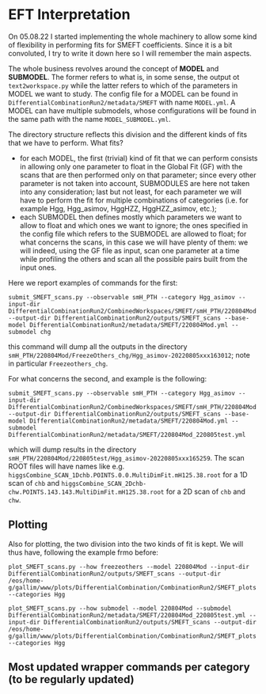 # EFT Interpretation

On 05.08.22 I started implementing the whole machinery to allow some kind of flexibility in performing fits for SMEFT coefficients. Since it is a bit convoluted, I try to write it down here so I will remember the main aspects.

The whole business revolves around the concept of **MODEL** and **SUBMODEL**. The former refers to what is, in some sense, the output ot ```text2workspace.py``` while the latter refers to which of the parameters in MODEL we want to study. The config file for a MODEL can be found in ```DifferentialCombinationRun2/metadata/SMEFT``` with name ```MODEL.yml```. A MODEL can have multiple submodels, whose configurations will be found in the same path with the name ```MODEL_SUBMODEL.yml```.

The directory structure reflects this division and the different kinds of fits that we have to perform. What fits?

- for each MODEL, the first (trivial) kind of fit that we can perform consists in allowing only one parameter to float in the Global Fit (GF) with the scans that are then performed only on that parameter; since every other parameter is not taken into account, SUBMODULES are here not taken into any consideration; last but not least, for each parameter we will have to perform the fit for multiple combinations of categories (i.e. for example Hgg, Hgg_asimov, HggHZZ, HggHZZ_asimov, etc.);
- each SUBMODEL then defines mostly which parameters we want to allow to float and which ones we want to ignore; the ones specified in the config file which refers to the SUBMODEL are allowed to float; for what concerns the scans, in this case we will have plenty of them: we will indeed, using the GF file as input, scan one parameter at a time while profiling the others and scan all the possible pairs built from the input ones.

Here we report examples of commands for the first:

```
submit_SMEFT_scans.py --observable smH_PTH --category Hgg_asimov --input-dir DifferentialCombinationRun2/CombinedWorkspaces/SMEFT/smH_PTH/220804Mod --output-dir DifferentialCombinationRun2/outputs/SMEFT_scans --base-model DifferentialCombinationRun2/metadata/SMEFT/220804Mod.yml --submodel chg
```

this command will dump all the outputs in the directory ```smH_PTH/220804Mod/FreezeOthers_chg/Hgg_asimov-20220805xxx163012```; note in particular ```Freezeothers_chg```.

For what concerns the second, and example is the following:

```
submit_SMEFT_scans.py --observable smH_PTH --category Hgg_asimov --input-dir DifferentialCombinationRun2/CombinedWorkspaces/SMEFT/smH_PTH/220804Mod --output-dir DifferentialCombinationRun2/outputs/SMEFT_scans --base-model DifferentialCombinationRun2/metadata/SMEFT/220804Mod.yml --submodel DifferentialCombinationRun2/metadata/SMEFT/220804Mod_220805test.yml
```

which will dump results in the directory ```smH_PTH/220804Mod/220805test/Hgg_asimov-20220805xxx165259```. The scan ROOT files will have names like e.g. ```higgsCombine_SCAN_1Dchb.POINTS.0.0.MultiDimFit.mH125.38.root``` for a 1D scan of ```chb``` and ```higgsCombine_SCAN_2Dchb-chw.POINTS.143.143.MultiDimFit.mH125.38.root``` for a 2D scan of ```chb``` and ```chw```. 

## Plotting

Also for plotting, the two division into the two kinds of fit is kept. We will thus have, following the example frmo before:
```
plot_SMEFT_scans.py --how freezeothers --model 220804Mod --input-dir DifferentialCombinationRun2/outputs/SMEFT_scans --output-dir /eos/home-g/gallim/www/plots/DifferentialCombination/CombinationRun2/SMEFT_plots --categories Hgg

plot_SMEFT_scans.py --how submodel --model 220804Mod --submodel DifferentialCombinationRun2/metadata/SMEFT/220804Mod_220805test.yml --input-dir DifferentialCombinationRun2/outputs/SMEFT_scans --output-dir /eos/home-g/gallim/www/plots/DifferentialCombination/CombinationRun2/SMEFT_plots --categories Hgg
```




## Most updated wrapper commands per category (to be regularly updated)

